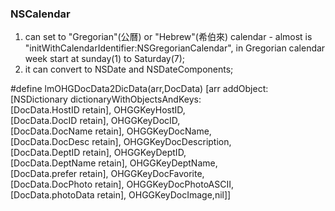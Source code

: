


### NSCalendar 
1. can set to "Gregorian"(公曆) or "Hebrew"(希伯來) calendar - almost is "initWithCalendarIdentifier:NSGregorianCalendar", in Gregorian calendar week start at sunday(1) to Saturday(7); 
2. it can convert to NSDate and NSDateComponents;







#define lmOHGDocData2DicData(arr,DocData) [arr addObject:[NSDictionary dictionaryWithObjectsAndKeys:    \
            [DocData.HostID retain],        OHGGKeyHostID,          \
                                                [DocData.DocID retain],         OHGGKeyDocID,           \
                                                [DocData.DocName retain],       OHGGKeyDocName,         \
                                                [DocData.DocDesc retain],       OHGGKeyDocDescription,  \
                                                [DocData.DeptID retain],        OHGGKeyDeptID,          \
                                                [DocData.DeptName retain],      OHGGKeyDeptName,        \
                                                [DocData.prefer retain],        OHGGKeyDocFavorite,     \
                                                [DocData.DocPhoto retain],      OHGGKeyDocPhotoASCII,   \
                                                [DocData.photoData retain],     OHGGKeyDocImage,nil]]
